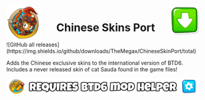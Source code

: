 <a href="https://github.com/doombubbles/template-mod/releases/latest/download/ChineseSkinsPort.dll">
    <img align="left" alt="Icon" height="90" src="Icon.png">
    <img align="right" alt="Download" height="75" src="https://raw.githubusercontent.com/gurrenm3/BTD-Mod-Helper/master/BloonsTD6%20Mod%20Helper/Resources/DownloadBtn.png">
</a>

<h1 align="center">Chinese Skins Port</h1>
![GitHub all releases](https://img.shields.io/github/downloads/TheMegax/ChineseSkinPort/total)

Adds the Chinese exclusive skins to the international version of BTD6.
Includes a never released skin of cat Sauda found in the game files!

[![Requires BTD6 Mod Helper](https://raw.githubusercontent.com/gurrenm3/BTD-Mod-Helper/master/banner.png)](https://github.com/gurrenm3/BTD-Mod-Helper#readme)
